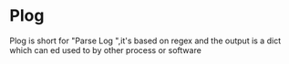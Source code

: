 Plog
====

Plog is short for "Parse Log ",it's based on regex and  the output  is a  dict which can ed  used to by  other process or software
